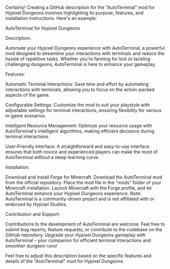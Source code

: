 Certainly! Creating a GitHub description for the "AutoTerminal" mod for Hypixel Dungeons involves highlighting its purpose, features, and installation instructions. Here's an example:

AutoTerminal for Hypixel Dungeons

Description:

Automate your Hypixel Dungeons experience with AutoTerminal, a powerful mod designed to streamline your interactions with terminals and reduce the hassle of repetitive tasks. Whether you're farming for loot or tackling challenging dungeons, AutoTerminal is here to enhance your gameplay.

Features:

Automatic Terminal Interactions: Save time and effort by automating interactions with terminals, allowing you to focus on the action-packed aspects of the game.

Configurable Settings: Customize the mod to suit your playstyle with adjustable settings for terminal interactions, ensuring flexibility for various in-game scenarios.

Intelligent Resource Management: Optimize your resource usage with AutoTerminal's intelligent algorithms, making efficient decisions during terminal interactions.

User-Friendly Interface: A straightforward and easy-to-use interface ensures that both novice and experienced players can make the most of AutoTerminal without a steep learning curve.

Installation:

Download and install Forge for Minecraft.
Download the AutoTerminal mod from the official repository.
Place the mod file in the "mods" folder of your Minecraft installation.
Launch Minecraft with the Forge profile, and let AutoTerminal enhance your Hypixel Dungeons experience.
Note: AutoTerminal is a community-driven project and is not affiliated with or endorsed by Hypixel Studios.

Contribution and Support:

Contributions to the development of AutoTerminal are welcome. Feel free to submit bug reports, feature requests, or contribute to the codebase on the GitHub repository.
Upgrade your Hypixel Dungeons gameplay with AutoTerminal – your companion for efficient terminal interactions and smoother dungeon runs!

Feel free to adjust this description based on the specific features and details of the "AutoTerminal" mod for Hypixel Dungeons.





